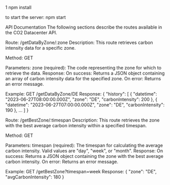 1 npm install

to start the server:
npm start

API Documentation
The following sections describe the routes available in the CO2 Datacenter API.

Route: /getDataByZone/:zone
Description:
This route retrieves carbon intensity data for a specific zone.

Method:
GET

Parameters:
zone (required): The code representing the zone for which to retrieve the data.
Response:
On success: Returns a JSON object containing an array of carbon intensity data for the specified zone.
On error: Returns an error message.

Example:
GET /getDataByZone/DE
Response:
{
"history": [
{
"datetime": "2023-06-27T08:00:00.000Z",
"zone": "DE",
"carbonIntensity": 200
},
{
"datetime": "2023-06-27T07:00:00.000Z",
"zone": "DE",
"carbonIntensity": 190
},
...
]
}

Route: /getBestZone/:timespan
Description:
This route retrieves the zone with the best average carbon intensity within a specified timespan.

Method:
GET

Parameters:
timespan (required): The timespan for calculating the average carbon intensity. Valid values are "day", "week", or "month".
Response:
On success: Returns a JSON object containing the zone with the best average carbon intensity.
On error: Returns an error message.

Example:
GET /getBestZone?timespan=week
Response:
{
"zone": "DE",
"avgCarbonIntensity": 180
}
